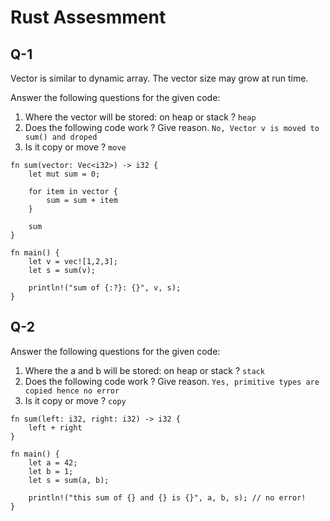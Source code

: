 # Rust Assesmment

## Q-1

Vector is similar to dynamic array. The vector size may grow at run time. 

Answer the following questions for the given code:

1.	Where the vector will be stored: on heap or stack ? `heap`
2.	Does the following code work ? Give reason. `No, Vector v is moved to sum() and droped`
3.	Is it copy or move ? `move`

```code
fn sum(vector: Vec<i32>) -> i32 {
    let mut sum = 0;

    for item in vector {
        sum = sum + item
    }

    sum
}

fn main() {
    let v = vec![1,2,3];
    let s = sum(v);

    println!("sum of {:?}: {}", v, s); 
}
```

## Q-2  

Answer the following questions for the given code:

1.	Where the a and b will be stored: on heap or stack ? `stack`
2.	Does the following code work ? Give reason. `Yes, primitive types are copied hence no error`
3.	Is it copy or move ? `copy`

```code
fn sum(left: i32, right: i32) -> i32 {
    left + right
}

fn main() {
    let a = 42;
    let b = 1;
    let s = sum(a, b);

    println!("this sum of {} and {} is {}", a, b, s); // no error!
}
```